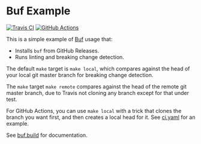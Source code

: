 # Buf Example

[![Travis CI](https://img.shields.io/travis/com/bufbuild/buf-example/master)](https://travis-ci.com/bufbuild/buf-example)
[![GitHub Actions](https://github.com/bufbuild/buf-example/workflows/CI/badge.svg)](https://github.com/bufbuild/buf-example/actions?workflow=CI)

This is a simple example of [Buf](github.com/bufbuild/buf) usage that:

- Installs `buf` from GitHub Releases.
- Runs linting and breaking change detection.

The default `make` target is `make local`, which compares against the head of your
local git master branch for breaking change detection.

The `make` target `make remote` compares against the head of the remote git
master branch, due to Travis not cloning any branch except for that under test.

For GitHub Actions, you can use `make local` with a trick that clones the branch
you want first, and then creates a local head for it. See [ci.yaml](.github/workflows/ci.yaml)
for an example.

See [buf.build](https://buf.build) for documentation.
